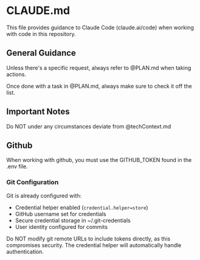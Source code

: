 # CLAUDE.md

This file provides guidance to Claude Code (claude.ai/code) when working with code in this repository.

## General Guidance

Unless there's a specific request, always refer to @PLAN.md when taking actions.

Once done with a task in @PLAN.md, always make sure to check it off the list.

## Important Notes

Do NOT under any circumstances deviate from @techContext.md

## Github

When working with github, you must use the GITHUB_TOKEN found in the .env file.

### Git Configuration

Git is already configured with:
- Credential helper enabled (`credential.helper=store`)
- GitHub username set for credentials
- Secure credential storage in ~/.git-credentials
- User identity configured for commits

Do NOT modify git remote URLs to include tokens directly, as this compromises security. The credential helper will automatically handle authentication.